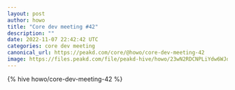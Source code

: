```yaml
---
layout: post
author: howo
title: "Core dev meeting #42"
description: ""
date: 2022-11-07 22:42:42 UTC
categories: core dev meeting
canonical_url: https://peakd.com/core/@howo/core-dev-meeting-42
image: https://files.peakd.com/file/peakd-hive/howo/23wN2RDCNPLiYdw6WJdTT7vXKrdkPN9WGeQg69m15z27Bqj1yDiYS5bo2Dwn4DGHByM2C.jpg
---
```

{% hive howo/core-dev-meeting-42 %}
